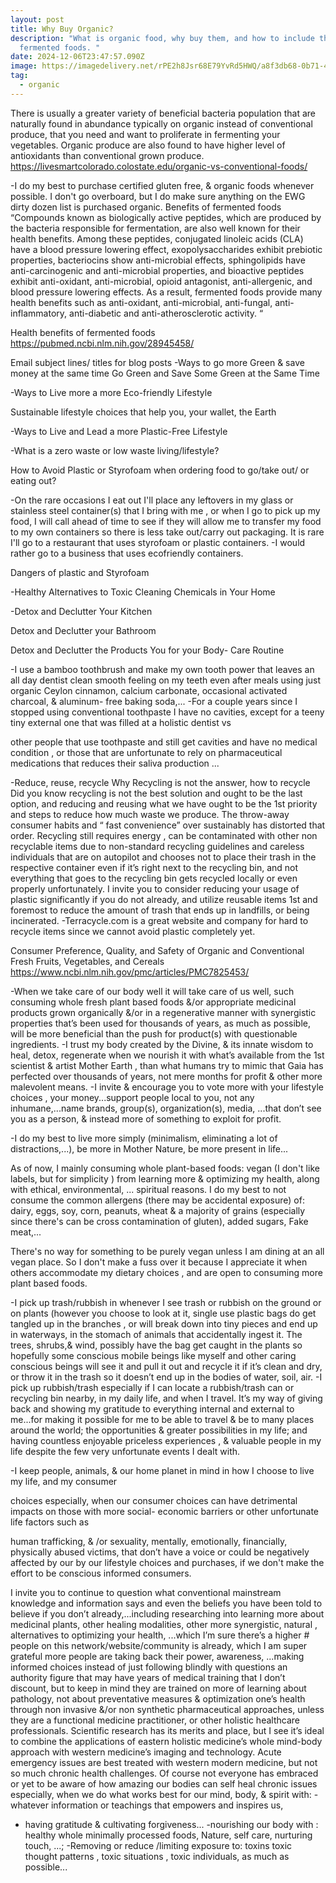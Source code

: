 ```yaml
---
layout: post
title: Why Buy Organic?
description: "What is organic food, why buy them, and how to include them in
  fermented foods. "
date: 2024-12-06T23:47:57.090Z
image: https://imagedelivery.net/rPE2h8Jsr68E79YvRd5HWQ/a8f3db68-0b71-445f-6983-84cca332e700/public
tag:
  - organic
---
```

There is usually a greater variety of beneficial bacteria population that are naturally found in abundance
typically on organic instead of conventional produce, that you need and want to proliferate in fermenting
your vegetables.
Organic produce are also found to have higher level of antioxidants than conventional grown produce.
https://livesmartcolorado.colostate.edu/organic-vs-conventional-foods/

\-I do my best to purchase certified gluten free, & organic foods whenever possible.
I don't go overboard, but I do make sure anything on the EWG dirty dozen list is purchased organic.
Benefits of fermented foods
“Compounds known as biologically active peptides, which are produced by the bacteria responsible for
fermentation, are also well known for their health benefits. Among these peptides, conjugated linoleic
acids (CLA) have a blood pressure lowering effect, exopolysaccharides exhibit prebiotic properties,
bacteriocins show anti-microbial effects, sphingolipids have anti-carcinogenic and anti-microbial
properties, and bioactive peptides exhibit anti-oxidant, anti-microbial, opioid antagonist, anti-allergenic,
and blood pressure lowering effects. As a result, fermented foods provide many health benefits such as
anti-oxidant, anti-microbial, anti-fungal, anti-inflammatory, anti-diabetic and anti-atherosclerotic activity.
“

Health benefits of fermented foods
https://pubmed.ncbi.nlm.nih.gov/28945458/

Email subject lines/ titles for blog posts
-Ways to go more Green & save money at the same
time
Go Green and Save Some Green at the Same Time

\-Ways to Live more a more Eco-friendly Lifestyle

Sustainable lifestyle choices that help you, your wallet,
the Earth

\-Ways to Live and Lead a more Plastic-Free Lifestyle

\-What is a zero waste or low waste living/lifestyle?

How to Avoid Plastic or Styrofoam when ordering
food to go/take out/ or eating out?

\-On the rare occasions I eat out I'll place any leftovers in my glass or stainless steel container(s) that I
bring with me , or when I go to pick up my food, I will call ahead of time to see if they will allow me to
transfer my food to my own containers so there is less take out/carry out packaging.
It is rare I'll go to a restaurant that uses styrofoam or plastic containers.
-I would rather go to a business that uses ecofriendly containers.

Dangers of plastic and Styrofoam

\-Healthy Alternatives to Toxic Cleaning Chemicals in
Your Home

\-Detox and Declutter Your Kitchen

Detox and Declutter your Bathroom

Detox and Declutter the Products You for your Body-
Care Routine

\-I use a bamboo toothbrush and make my own tooth power that leaves an all day dentist clean smooth
feeling on my teeth even after meals using just organic Ceylon cinnamon, calcium carbonate, occasional
activated charcoal, & aluminum- free baking soda,...
-For a couple years since I stopped using conventional toothpaste I have no cavities, except for a teeny
tiny external one that was filled at a holistic dentist
vs

other people that use toothpaste and still get cavities and have no medical condition , or those that are
unfortunate to rely on pharmaceutical medications that reduces their saliva production ...

\-Reduce, reuse, recycle
Why Recycling is not the answer, how to recycle
Did you know recycling is not the best solution and ought to be the last option, and reducing and reusing
what we have ought to be the 1st priority and steps to reduce how much waste we produce.
The throw-away consumer habits and “ fast convenience” over sustainably has distorted that order.
Recycling still requires energy , can be contaminated with other non recyclable items due to non-standard
recycling guidelines and careless individuals that are on autopilot and chooses not to place their trash in
the respective container even if it’s right next to the recycling bin,
and not everything that goes to the recycling bin gets recycled locally or even properly unfortunately.
I invite you to consider reducing your usage of plastic significantly if you do not already, and utilize
reusable items 1st and foremost to reduce the amount of trash that ends up in landfills, or being
incinerated.
-Terracycle.com is a great website and company for hard to recycle items since we cannot avoid plastic
completely yet.

Consumer Preference, Quality, and Safety of Organic and Conventional Fresh Fruits, Vegetables, and
Cereals
https://www.ncbi.nlm.nih.gov/pmc/articles/PMC7825453/

\-When we take care of our body well it will take care of us well, such
consuming whole fresh plant based foods &/or appropriate medicinal products grown organically
&/or in a regenerative manner with synergistic properties that’s been used for thousands of years,
as much as possible,
will be more beneficial than the push for product(s) with questionable ingredients.
-I trust my body created by the Divine, & its innate wisdom to heal,
detox,
regenerate when we nourish it with what’s available from the 1st scientist & artist Mother Earth , than
what humans try to mimic that Gaia has perfected over thousands of years, not mere months for profit &
other more malevolent means.
-I invite & encourage you to vote more with your lifestyle choices ,
your money...support people local to you,
not any inhumane,...name brands, group(s),
organization(s), media, ...that don’t see you as a person, & instead more of something to exploit for
profit.

\-I do my best to live more simply (minimalism, eliminating a lot of distractions,...), be more in Mother
Nature, be more present in life...

As of now, I mainly consuming whole plant-based foods: vegan (I don't like labels, but for simplicity )
from learning more & optimizing my health,
along with ethical, environmental, ...
spiritual reasons.
I do my best to not consume the common allergens (there may be accidental exposure) of:
dairy,
eggs,
soy,
corn,
peanuts,
wheat & a majority of grains (especially since there's can be cross contamination of gluten),
added sugars,
Fake meat,...

There's no way for something to be purely vegan unless I am dining at an all vegan place.
So I don't make a fuss over it because I appreciate it when others accommodate my dietary choices , and
are open to consuming more plant based foods.

\-I pick up trash/rubbish in whenever I see trash or rubbish on the ground or on plants (however you
choose to look at it, single use plastic bags do get tangled up in the branches , or will break down into tiny
pieces and end up in waterways, in the stomach of animals that accidentally ingest it.
The trees, shrubs,& wind, possibly have the bag get caught in the plants so hopefully some conscious
mobile beings like myself and other caring conscious beings will see it and pull it out and recycle it if it’s
clean and dry, or throw it in the trash so it doesn’t end up in the bodies of water, soil, air.
-I pick up rubbish/trash especially if I can locate a rubbish/trash can or recycling bin nearby, in my daily
life, and when I travel.
It’s my way of giving back and showing my gratitude to everything internal and external to me...for
making it possible for me to be able to travel & be to many places around the world;
the opportunities & greater possibilities in my life;
and having countless enjoyable priceless experiences , & valuable people in my life
despite the few very unfortunate events I dealt with.

\-I keep people, animals, & our home planet in mind in how I choose to live my life, and my consumer

choices especially, when our consumer choices can have detrimental impacts on those with more social-
economic barriers or other unfortunate life factors such as

human trafficking,
& /or sexuality, mentally, emotionally, financially, physically abused victims, that don’t have a voice or
could be negatively affected by our by our lifestyle choices and purchases, if we don't make the effort to
be conscious informed consumers.

I invite you to continue to question what conventional mainstream knowledge and information says and
even the beliefs you have been told to believe if you don’t already,...including researching into learning
more about medicinal plants, other healing modalities, other more synergistic, natural , alternatives to
optimizing your health, ...which I’m sure there’s a higher # people on this network/website/community is
already, which I am super grateful more people are taking back their power, awareness, ...making
informed choices instead of just following blindly with questions an authority figure that may have years
of medical training that I don’t discount, but to keep in mind they are trained on more of learning about
pathology, not about preventative measures & optimization one’s health through non invasive &/or non
synthetic pharmaceutical approaches, unless they are a functional medicine practitioner, or other holistic
healthcare professionals.
Scientific research has its merits and place, but I see it’s ideal to combine the applications of eastern
holistic medicine’s whole mind-body approach with western medicine’s imaging and technology.
Acute emergency issues are best treated with western modern medicine, but not so much chronic health
challenges.
Of course not everyone has embraced or yet to be aware of how amazing our bodies can self heal chronic
issues especially, when we do what works best for our mind, body, & spirit with:
-whatever information or teachings that empowers and inspires us,

* having gratitude & cultivating forgiveness...
  -nourishing our body with :
  healthy whole minimally processed foods,
  Nature,
  self care,
  nurturing touch, ...;
  -Removing or reduce /limiting exposure to:
  toxins
  toxic thought patterns , toxic situations ,
  toxic individuals,
  as much as possible...
